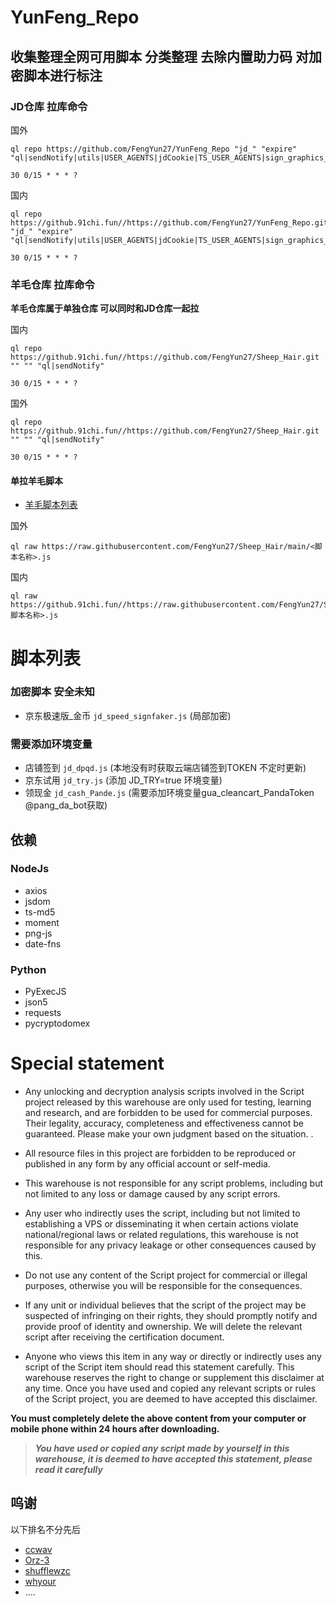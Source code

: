 # YunFeng_Repo
## 收集整理全网可用脚本 分类整理 去除内置助力码 对加密脚本进行标注

### JD仓库 拉库命令

国外
```shell
ql repo https://github.com/FengYun27/YunFeng_Repo "jd_" "expire" "ql|sendNotify|utils|USER_AGENTS|jdCookie|TS_USER_AGENTS|sign_graphics_validate"

30 0/15 * * * ? 
```

国内

```shell
ql repo https://github.91chi.fun//https://github.com/FengYun27/YunFeng_Repo.git "jd_" "expire" "ql|sendNotify|utils|USER_AGENTS|jdCookie|TS_USER_AGENTS|sign_graphics_validate"

30 0/15 * * * ? 
```
### 羊毛仓库 拉库命令

**羊毛仓库属于单独仓库 可以同时和JD仓库一起拉**

国内
```shell
ql repo https://github.91chi.fun//https://github.com/FengYun27/Sheep_Hair.git "" "" "ql|sendNotify"

30 0/15 * * * ? 
```
国外
```shell
ql repo https://github.91chi.fun//https://github.com/FengYun27/Sheep_Hair.git "" "" "ql|sendNotify"

30 0/15 * * * ? 
```
#### 单拉羊毛脚本
- [羊毛脚本列表](https://github.com/FengYun27/Sheep_Hair#羊毛)

国外

```shell
ql raw https://raw.githubusercontent.com/FengYun27/Sheep_Hair/main/<脚本名称>.js
```

国内

```shell
ql raw https://github.91chi.fun//https://raw.githubusercontent.com/FengYun27/Sheep_Hair/main/<脚本名称>.js
```

# 脚本列表

### 加密脚本 安全未知
- 京东极速版_金币 `jd_speed_signfaker.js` (局部加密)

### 需要添加环境变量
- 店铺签到 `jd_dpqd.js` (本地没有时获取云端店铺签到TOKEN 不定时更新)
- 京东试用 `jd_try.js` (添加 JD_TRY=true 环境变量)
- 领现金 `jd_cash_Pande.js` (需要添加环境变量gua_cleancart_PandaToken @pang_da_bot获取)

## 依赖
### NodeJs
- axios
- jsdom
- ts-md5
- moment
- png-js
- date-fns
### Python
- PyExecJS
- json5
- requests
- pycryptodomex

# Special statement
* Any unlocking and decryption analysis scripts involved in the Script project released by this warehouse are only used for testing, learning and research, and are forbidden to be used for commercial purposes. Their legality, accuracy, completeness and effectiveness cannot be guaranteed. Please make your own judgment based on the situation. .

* All resource files in this project are forbidden to be reproduced or published in any form by any official account or self-media.

* This warehouse is not responsible for any script problems, including but not limited to any loss or damage caused by any script errors.

* Any user who indirectly uses the script, including but not limited to establishing a VPS or disseminating it when certain actions violate national/regional laws or related regulations, this warehouse is not responsible for any privacy leakage or other consequences caused by this.

* Do not use any content of the Script project for commercial or illegal purposes, otherwise you will be responsible for the consequences.

* If any unit or individual believes that the script of the project may be suspected of infringing on their rights, they should promptly notify and provide proof of identity and ownership. We will delete the relevant script after receiving the certification document.

* Anyone who views this item in any way or directly or indirectly uses any script of the Script item should read this statement carefully. This warehouse reserves the right to change or supplement this disclaimer at any time. Once you have used and copied any relevant scripts or rules of the Script project, you are deemed to have accepted this disclaimer.

 **You must completely delete the above content from your computer or mobile phone within 24 hours after downloading.**  </br>
> ***You have used or copied any script made by yourself in this warehouse, it is deemed to have accepted this statement, please read it carefully*** 

## 呜谢

以下排名不分先后
- [ccwav](https://github.com/ccwav)
- [Orz-3](https://github.com/Orz-3)
- [shufflewzc](https://github.com/shufflewzc)
- [whyour](https://github.com/whyour)
- ....
